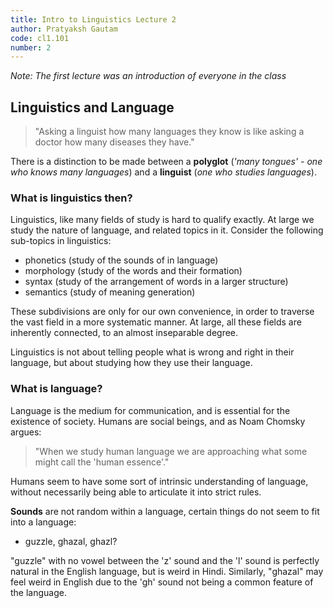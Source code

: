 ```yaml
---
title: Intro to Linguistics Lecture 2
author: Pratyaksh Gautam
code: cl1.101
number: 2
---
```


*Note: The first lecture was an introduction of everyone in the class*

## Linguistics and Language
> "Asking a linguist how many languages they know is like asking a doctor how many diseases they have."

There is a distinction to be made between a **polyglot** (*'many tongues' - one who knows many languages*) and a **linguist** (*one who studies languages*).

### What is linguistics then?
Linguistics, like many fields of study is hard to qualify exactly. At large we study the nature of language, and related topics in it.
Consider the following sub-topics in linguistics:
- phonetics (study of the sounds of in language)
- morphology (study of the words and their formation)
- syntax (study of the arrangement of words in a larger structure)
- semantics (study of meaning generation)

These subdivisions are only for our own convenience, in order to traverse the vast field in a more systematic manner.
At large, all these fields are inherently connected, to an almost inseparable degree.

Linguistics is not about telling people what is wrong and right in their language, but about studying how they use their language.

### What is language?
Language is the medium for communication, and is essential for the existence of society. Humans are social beings, and as Noam Chomsky argues:
> "When we study human language we are approaching what some might call the 'human essence'."

Humans seem to have some sort of intrinsic understanding of language, without necessarily being able to articulate it into strict rules.

**Sounds** are not random within a language, certain things do not seem to fit into a language:
- guzzle, ghazal, ghazl?

"guzzle" with no vowel between the 'z' sound and the 'l' sound is perfectly natural in the English language, but is weird in Hindi.
Similarly, "ghazal" may feel weird in English due to the 'gh' sound not being a common feature of the language.
